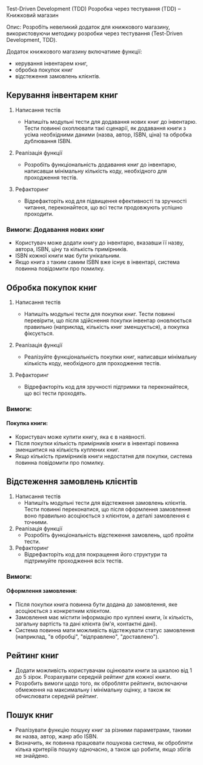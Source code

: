 Test-Driven Development (TDD)
Розробка через тестування (TDD) – Книжковий магазин

Опис: Розробіть невеликий додаток для книжкового магазину, використовуючи
методику розробки через тестування (Test-Driven Development, TDD).

Додаток книжкового магазину включатиме функції:
- керування інвентарем книг,
- обробка покупок книг
- відстеження замовлень клієнтів.


## Керування інвентарем книг
1. Написання тестів
    - Напишіть модульні тести для додавання нових книг до інвентарю. Тести
      повинні охоплювати такі сценарії, як додавання книги з усіма необхідними
      даними (назва, автор, ISBN, ціна) та обробка дублювання ISBN.

2. Реалізація функції
    - Розробіть функціональність додавання книг до інвентарю, написавши
      мінімальну кількість коду, необхідного для проходження тестів.

3. Рефакторинг
    - Відрефакторіть код для підвищення ефективності та зручності читання,
      переконайтеся, що всі тести продовжують успішно проходити.


### Вимоги: Додавання нових книг
- Користувач може додати книгу до інвентарю, вказавши її назву, автора, ISBN,
  ціну та кількість примірників.
- ISBN кожної книги має бути унікальним.
- Якщо книга з таким самим ISBN вже існує в інвентарі, система повинна
  повідомити про помилку.

## Обробка покупок книг
1. Написання тестів
    - Напишіть модульні тести для покупки книг. Тести повинні перевірити, що
      після здійснення покупки інвентар оновлюється правильно (наприклад,
      кількість книг зменшується), а покупка фіксується.

2. Реалізація функції
    - Реалізуйте функціональність покупки книг, написавши мінімальну кількість
      коду, необхідного для проходження тестів.

3. Рефакторинг
    - Відрефакторіть код для зручності підтримки та переконайтеся, що всі тести
      проходять.

### Вимоги:

#### Покупка книги:
- Користувач може купити книгу, яка є в наявності.
- Після покупки кількість примірників книги в інвентарі повинна зменшитися на
  кількість куплених книг.
- Якщо кількість примірників книги недостатня для покупки, система повинна
  повідомити про помилку.


## Відстеження замовлень клієнтів
1. Написання тестів
    - Напишіть модульні тести для відстеження замовлень клієнтів. Тести повинні
      переконатися, що після оформлення замовлення воно правильно асоціюється з
      клієнтом, а деталі замовлення є точними.
2. Реалізація функції
    - Розробіть функціональність відстеження замовлень, щоб пройти тести.
3. Рефакторинг
    - Відрефакторіть код для покращення його структури та підтримуйте
      проходження всіх тестів.


### Вимоги:

#### Оформлення замовлення:
- Після покупки книга повинна бути додана до замовлення, яке асоціюється з
  конкретним клієнтом.
- Замовлення має містити інформацію про куплені книги, їх кількість, загальну
  вартість та дані клієнта (ім'я, контактні дані).
- Система повинна мати можливість відстежувати статус замовлення (наприклад, "в
  обробці", "відправлено", "доставлено").


##  Рейтинг книг
- Додати можливість користувачам оцінювати книги за шкалою від 1 до 5
  зірок. Розрахувати середній рейтинг для кожної книги.
- Розробить вимоги щодо того, як обробляти рейтинги, включаючи
  обмеження на максимальну і мінімальну оцінку, а також як обчислювати
  середній рейтинг.

## Пошук книг
- Реалізувати функцію пошуку книг за різними параметрами, такими як назва,
  автор, жанр або ISBN.
- Визначить, як повинна працювати пошукова система, як обробляти кілька
  критеріїв пошуку одночасно, а також що робити, якщо збігів не знайдено.
